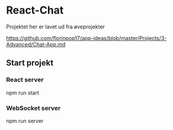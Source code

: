# React-Chat

Projektet her er lavet ud fra øveprojekter 

https://github.com/florinpop17/app-ideas/blob/master/Projects/3-Advanced/Chat-App.md

## Start projekt

### React server

npm run start

### WebSocket server

npm run server